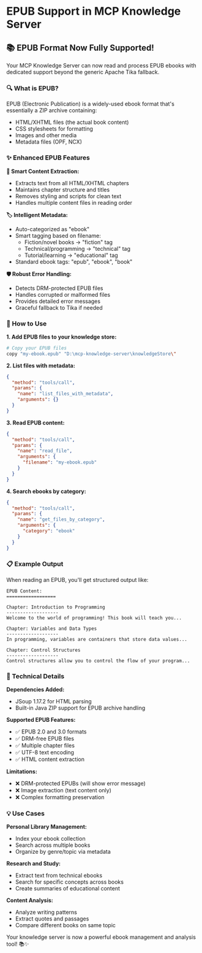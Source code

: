 # EPUB Support in MCP Knowledge Server

## 📚 **EPUB Format Now Fully Supported!**

Your MCP Knowledge Server can now read and process EPUB ebooks with dedicated support beyond the generic Apache Tika fallback.

### **🔍 What is EPUB?**
EPUB (Electronic Publication) is a widely-used ebook format that's essentially a ZIP archive containing:
- HTML/XHTML files (the actual book content)
- CSS stylesheets for formatting
- Images and other media
- Metadata files (OPF, NCX)

### **✨ Enhanced EPUB Features**

**📖 Smart Content Extraction:**
- Extracts text from all HTML/XHTML chapters
- Maintains chapter structure and titles
- Removes styling and scripts for clean text
- Handles multiple content files in reading order

**🏷️ Intelligent Metadata:**
- Auto-categorized as "ebook" 
- Smart tagging based on filename:
  - Fiction/novel books → "fiction" tag
  - Technical/programming → "technical" tag  
  - Tutorial/learning → "educational" tag
- Standard ebook tags: "epub", "ebook", "book"

**🛡️ Robust Error Handling:**
- Detects DRM-protected EPUB files
- Handles corrupted or malformed files
- Provides detailed error messages
- Graceful fallback to Tika if needed

### **🚀 How to Use**

**1. Add EPUB files to your knowledge store:**
```bash
# Copy your EPUB files
copy "my-ebook.epub" "D:\mcp-knowledge-server\knowledgeStore\"
```

**2. List files with metadata:**
```json
{
  "method": "tools/call",
  "params": {
    "name": "list_files_with_metadata",
    "arguments": {}
  }
}
```

**3. Read EPUB content:**
```json
{
  "method": "tools/call", 
  "params": {
    "name": "read_file",
    "arguments": {
      "filename": "my-ebook.epub"
    }
  }
}
```

**4. Search ebooks by category:**
```json
{
  "method": "tools/call",
  "params": {
    "name": "get_files_by_category", 
    "arguments": {
      "category": "ebook"
    }
  }
}
```

### **📋 Example Output**

When reading an EPUB, you'll get structured output like:

```
EPUB Content:
==================

Chapter: Introduction to Programming
-------------------
Welcome to the world of programming! This book will teach you...

Chapter: Variables and Data Types  
-------------------
In programming, variables are containers that store data values...

Chapter: Control Structures
-------------------
Control structures allow you to control the flow of your program...
```

### **🔧 Technical Details**

**Dependencies Added:**
- JSoup 1.17.2 for HTML parsing
- Built-in Java ZIP support for EPUB archive handling

**Supported EPUB Features:**
- ✅ EPUB 2.0 and 3.0 formats
- ✅ DRM-free EPUB files
- ✅ Multiple chapter files
- ✅ UTF-8 text encoding
- ✅ HTML content extraction

**Limitations:**
- ❌ DRM-protected EPUBs (will show error message)
- ❌ Image extraction (text content only)
- ❌ Complex formatting preservation

### **💡 Use Cases**

**Personal Library Management:**
- Index your ebook collection
- Search across multiple books
- Organize by genre/topic via metadata

**Research and Study:**
- Extract text from technical ebooks
- Search for specific concepts across books
- Create summaries of educational content

**Content Analysis:**
- Analyze writing patterns
- Extract quotes and passages
- Compare different books on same topic

Your knowledge server is now a powerful ebook management and analysis tool! 📚✨
